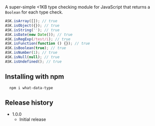 
A super-simple &lt;1KB type checking module for JavaScript that returns a `Boolean` for each type check.

```js
ASK.isArray([]); // true
ASK.isObject({}); // true
ASK.isString(''); // true
ASK.isDate(new Date()); // true
ASK.isRegExp(/test/i); // true
ASK.isFunction(function () {}); // true
ASK.isBoolean(true); // true
ASK.isNumber(1); // true
ASK.isNull(null); // true
ASK.isUndefined(); // true
```

## Installing with npm

```
  npm i what-data-type
```

## Release history

- 1.0.0
  - Initial release
